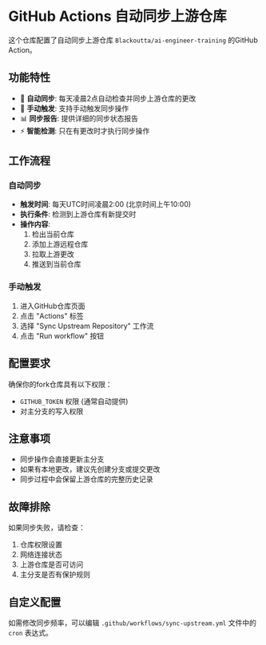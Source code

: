 # GitHub Actions 自动同步上游仓库

这个仓库配置了自动同步上游仓库 `Blackoutta/ai-engineer-training` 的GitHub Action。

## 功能特性

- 🔄 **自动同步**: 每天凌晨2点自动检查并同步上游仓库的更改
- 🚀 **手动触发**: 支持手动触发同步操作
- 📊 **同步报告**: 提供详细的同步状态报告
- ⚡ **智能检测**: 只在有更改时才执行同步操作

## 工作流程

### 自动同步
- **触发时间**: 每天UTC时间凌晨2:00 (北京时间上午10:00)
- **执行条件**: 检测到上游仓库有新提交时
- **操作内容**: 
  1. 检出当前仓库
  2. 添加上游远程仓库
  3. 拉取上游更改
  4. 推送到当前仓库

### 手动触发
1. 进入GitHub仓库页面
2. 点击 "Actions" 标签
3. 选择 "Sync Upstream Repository" 工作流
4. 点击 "Run workflow" 按钮

## 配置要求

确保你的fork仓库具有以下权限：
- `GITHUB_TOKEN` 权限 (通常自动提供)
- 对主分支的写入权限

## 注意事项

- 同步操作会直接更新主分支
- 如果有本地更改，建议先创建分支或提交更改
- 同步过程中会保留上游仓库的完整历史记录

## 故障排除

如果同步失败，请检查：
1. 仓库权限设置
2. 网络连接状态
3. 上游仓库是否可访问
4. 主分支是否有保护规则

## 自定义配置

如需修改同步频率，可以编辑 `.github/workflows/sync-upstream.yml` 文件中的 `cron` 表达式。
